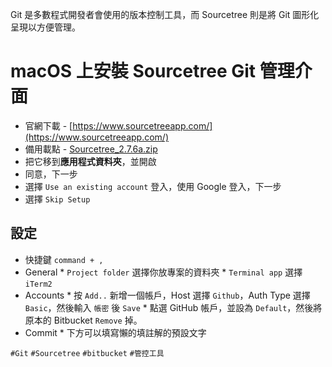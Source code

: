 Git 是多數程式開發者會使用的版本控制工具，而 Sourcetree 則是將 Git 圖形化呈現以方便管理。

# macOS 上安裝 Sourcetree Git 管理介面
* 官網下載 - [https://www.sourcetreeapp.com/](https://www.sourcetreeapp.com/)
* 備用載點 - [Sourcetree_2.7.6a.zip](https://cdn.ioa.tw/MacEnvInit/Sourcetree_2.7.6a.zip)
* 把它移到**應用程式資料夾**，並開啟
* 同意，下一步
* 選擇 `Use an existing account` 登入，使用 Google 登入，下一步
* 選擇 `Skip Setup`

## 設定
* 快捷鍵 `command + ,`
* General
        * `Project folder` 選擇你放專案的資料夾
        * `Terminal app` 選擇 `iTerm2`
* Accounts
        * 按 `Add..` 新增一個帳戶，Host 選擇 `Github`，Auth Type 選擇 `Basic`，然後輸入 `帳密` 後 `Save`
        * 點選 GitHub 帳戶，並設為 `Default`，然後將原本的 Bitbucket `Remove` 掉。
* Commit
        * 下方可以填寫懶的填註解的預設文字


`#Git` `#Sourcetree` `#bitbucket` `#管控工具`
